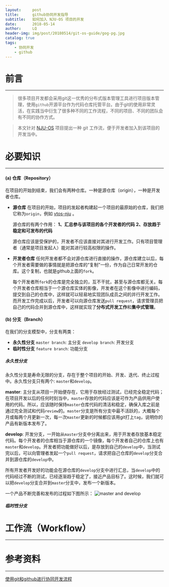 ```yaml
---
layout:     post
title:      github协同开发指导
subtitle:   如何加入 NJU-OS 项目的开发
date:       2018-05-14
author:     LQ
header-img: img/post/20180514/git-os-guide/gog-pg.jpg
catalog: true
tags:
    - 协同开发
    - github
---
```

# 前言
---
>很多项目开发都会采用git这一优秀的分布式版本管理工具进行项目版本管理，使用`github`开源平台作为代码仓库托管平台。由于git的使用非常灵活，在实践当中衍生了很多种不同的工作流程，不同的项目、不同的团队会有不同的协作方式。

>本文针对 [NJU-OS](https://github.com/NJU-OS) 项目提出一种 git 工作流，便于开发者加入到该项目的开发当中。

# 必要知识
---
#### (a) 仓库（Repository）
在项目的开始到结束，我们会有两种仓库。一种是源仓库（origin），一种是开发者仓库。
- **源仓库**
    在项目的开始，项目的发起者构建起一个项目的最原始的仓库，我们把它称为`origin`，例如 [vtos-nju](https://github.com/NJU-OS/vtos-nju) 。

    源仓库的有两个作用：
    **1、汇总参与该项目的各个开发者的代码**
    **2、存放趋于稳定和可发布的代码**

    源仓库应该是受保护的，开发者不应该直接对其进行开发工作。只有项目管理者（通常是项目发起人）能对其进行较高权限的操作。
    
- **开发者仓库** 
    任何开发者都不会对源仓库进行直接的操作，源仓库建立以后，每个开发者需要做的事情就是把源仓库的“复制”一份，作为自己日常开发的仓库。这个复制，也就是github上面的`fork`。

    每个开发者所`fork`的仓库是完全独立的，互不干扰，甚至与源仓库都无关。每个开发者仓库相当于一个源仓库实体的影像，开发者在这个影像中进行编码，提交到自己的仓库中，这样就可以轻易地实现团队成员之间的并行开发工作。而开发工作完成以后，开发者可以向源仓库发送`pull request`，请求管理员把自己的代码合并到源仓库中，这样就实现了**分布式开发工作**和**集中式管理**。

#### (b) 分支（Branch）
在我们的分支模型中，分支有两类：
- **永久性分支**
    `master branch`: 主分支
    `develop branch`: 开发分支
- **临时性分支**
    `feature branch`: 功能分支

##### 永久性分支
永久性分支是寿命无限的分支，存在于整个项目的开始、开发、迭代、终止过程中。永久性分支只有两个: `master`和`develop`。

**master**:
主分支从项目一开始便存在，它用于存放经过测试，已经完全稳定代码；在项目开发以后的任何时刻当中，`master`存放的代码应该是可作为产品供用户使用的代码。所以，应该随时保持`master`仓库代码的清洁和稳定，确保入库之前是通过完全测试和代码`review`的。`master`分支是所有分支中最不活跃的，大概每个月或每两个月更新一次，每一次`master`更新的时候都应该用git打上`tag`，说明你的产品有新版本发布了。

**develop**:
开发分支，一开始从`master`分支中分离出来，用于开发者存放基本稳定代码。每个开发者的仓库相当于源仓库的一个镜像，每个开发者自己的仓库上也有`master`和`develop`。开发者把功能做好以后，是存放到自己的`develop`中，当测试完以后，可以向管理者发起一个`pull request`，请求把自己仓库的`develop`分支合并到源仓库的`develop`中。

所有开发者开发好的功能会在源仓库的`develop`分支中进行汇总，当`develop`中的代码经过不断的测试，已经逐渐趋于稳定了，接近产品目标了。这时候，我们就可以把`develop`分支合并到`master`分支中，发布一个新版本。

一个产品不断完善和发布的过程如下图所示：
![master and develop](https://ww3.sinaimg.cn/large/006y8lVagw1fbgye3re5xj30je0iomz8.jpg)
##### 临时性分支

# 工作流（Workflow）
---

# 参考资料
---
[使用git和github进行协同开发流程](https://segmentfault.com/a/1190000002413519)

